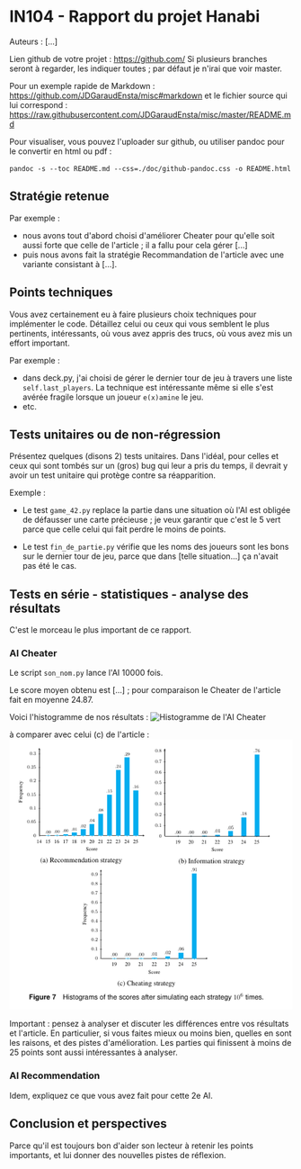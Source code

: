 # IN104 - Rapport du projet Hanabi

Auteurs : [...]

Lien github de votre projet : https://github.com/
Si plusieurs branches seront à regarder, les indiquer toutes ; par défaut je n'irai que voir master.


Pour un exemple rapide de Markdown :
https://github.com/JDGaraudEnsta/misc#markdown
et le fichier source qui lui correspond :
https://raw.githubusercontent.com/JDGaraudEnsta/misc/master/README.md


Pour visualiser, vous pouvez l'uploader sur github, ou utiliser pandoc pour le convertir en html ou pdf :

    pandoc -s --toc README.md --css=./doc/github-pandoc.css -o README.html


## Stratégie retenue

Par exemple :
- nous avons tout d'abord choisi d'améliorer Cheater pour qu'elle soit aussi forte que celle de l'article ; il a fallu pour cela gérer [...]
- puis nous avons fait la stratégie Recommandation de l'article avec une variante consistant à [...].

## Points techniques

Vous avez certainement eu à faire plusieurs choix techniques pour implémenter le code.
Détaillez celui ou ceux qui vous semblent le plus pertinents, intéressants, où vous avez appris des trucs, où vous avez mis un effort important.

Par exemple : 
- dans deck.py, j'ai choisi de gérer le dernier tour de jeu à travers une liste `self.last_players`.
La technique est intéressante même si elle s'est avérée fragile lorsque un joueur `e(x)amine` le jeu.
- etc.


## Tests unitaires ou de non-régression

Présentez quelques (disons 2) tests unitaires.
Dans l'idéal, pour celles et ceux qui sont tombés sur un (gros) bug qui leur a pris du temps, il devrait y avoir un test unitaire qui protège contre sa réapparition.

Exemple :

- Le test `game_42.py` replace la partie dans une situation où l'AI est obligée de défausser une carte précieuse ; je veux garantir que c'est le 5 vert parce que celle celui qui fait perdre le moins de points.

- Le test `fin_de_partie.py` vérifie que les noms des joueurs sont les bons sur le dernier tour de jeu, parce que dans [telle situation...] ça n'avait pas été le cas.



## Tests en série - statistiques - analyse des résultats

C'est le morceau le plus important de ce rapport.

### AI Cheater

Le script `son_nom.py` lance l'AI 10000 fois.

Le score moyen obtenu est [...] ; pour comparaison le Cheater de l'article fait en moyenne 24.87.

Voici l'histogramme de nos résultats :
![Histogramme de l'AI Cheater](images/mon_histogramme.png)

à comparer avec celui (c) de l'article :
![Les 3 histogrammes de l'article](images/histogrames_hatstrat.png)



Important : pensez à analyser et discuter les différences entre vos résultats et l'article.
En particulier, si vous faites mieux ou moins bien, quelles en sont les raisons, et des pistes d'amélioration.
Les parties qui finissent à moins de 25 points sont aussi intéressantes à analyser.


### AI Recommendation

Idem, expliquez ce que vous avez fait pour cette 2e AI.


## Conclusion et perspectives

Parce qu'il est toujours bon d'aider son lecteur à retenir les points importants,
et lui donner des nouvelles pistes de réflexion.
